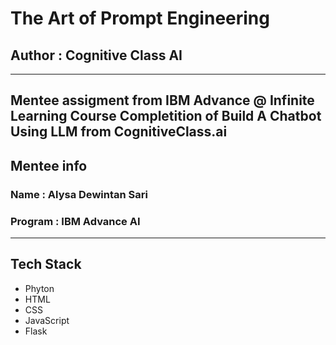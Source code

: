 # The Art of Prompt Engineering
## Author : Cognitive Class AI
---
Mentee assigment from IBM Advance @ Infinite Learning
Course Completition of Build A Chatbot Using LLM from CognitiveClass.ai
---

## Mentee info 
### Name    : Alysa Dewintan Sari
### Program : IBM Advance AI
---

## Tech Stack 
- Phyton
- HTML
- CSS
- JavaScript
- Flask
